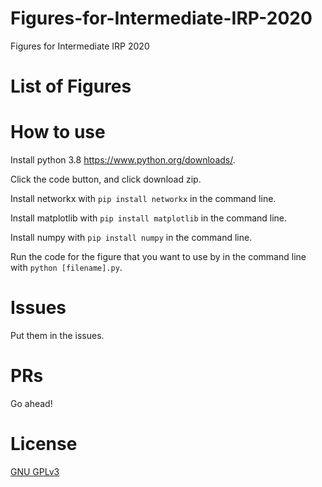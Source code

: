 # Figures-for-Intermediate-IRP-2020
Figures for Intermediate IRP 2020

# List of Figures

# How to use
Install python 3.8 https://www.python.org/downloads/.

Click the code button, and click download zip.

Install networkx with `pip install networkx` in the command line.

Install matplotlib with `pip install matplotlib` in the command line.

Install numpy with `pip install numpy` in the command line.

Run the code for the figure that you want to use by in the command line with `python [filename].py`.

# Issues
Put them in the issues.

# PRs
Go ahead!

# License
[GNU GPLv3](https://www.gnu.org/licenses/gpl-3.0.en.html)
